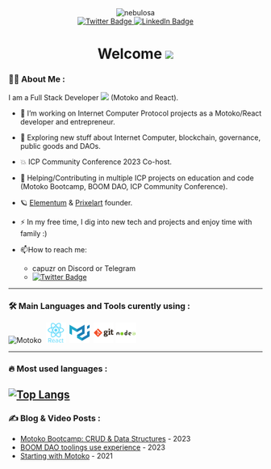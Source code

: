 <div id="header" align="center">
  <img src="https://pbs.twimg.com/profile_banners/602051056/1640619011/1500x500" alt="nebulosa" width="700px">
  <div id="badges">
    <a href="[your-twitter-URL](https://twitter.com/CapuzR)">
      <img src="https://img.shields.io/badge/Twitter-blue?style=for-the-badge&logo=twitter&logoColor=white" alt="Twitter Badge"/>
    </a>
    <a href="https://www.linkedin.com/in/ricardo-capuz-b384b964">
      <img src="https://img.shields.io/badge/LinkedIn-blue?style=for-the-badge&logo=linkedin&logoColor=white" alt="LinkedIn Badge"/>
    </a>
  </div>
  <h1>
    Welcome
    <img src="https://media.giphy.com/media/hvRJCLFzcasrR4ia7z/giphy.gif" width="30px"/>
  </h1>
</div>

### :woman_technologist: About Me :

I am a Full Stack Developer <img src="https://media.giphy.com/media/WUlplcMpOCEmTGBtBW/giphy.gif" width="30"> (Motoko and React).

- :telescope: I’m working on Internet Computer Protocol projects as a Motoko/React developer and entrepreneur.

- :seedling: Exploring new stuff about Internet Computer, blockchain, governance, public goods and DAOs.

- :boom: ICP Community Conference 2023 Co-host.

- :rocket: Helping/Contributing in multiple ICP projects on education and code (Motoko Bootcamp, BOOM DAO, ICP Community Conference).

- 🪐 [Elementum](elementum.one) & [Prixelart](prixelart.com) founder.

- :zap: In my free time, I dig into new tech and projects and enjoy time with family :)

- :mailbox:How to reach me: 
   - capuzr on Discord or Telegram
   - [![Twitter Badge](https://img.shields.io/badge/Twitter-blue?style=for-the-badge&logo=linkedin&logoColor=white)](https://twitter.com/CapuzR)
---

### :hammer_and_wrench: Main Languages and Tools curently using :
<div>
  <img src="https://images.squarespace-cdn.com/content/v1/54437e21e4b048c830a0cff1/1618125502565-MJIQ7JNAOWSH1ADHPUM8/Motoko+logo+mark.png?format=2500w" title="Motoko" alt="Motoko" width="50" height="50"/>&nbsp;
  <img src="https://github.com/devicons/devicon/blob/master/icons/react/react-original-wordmark.svg" title="React" alt="React" width="40" height="40"/>&nbsp;
  <img src="https://github.com/devicons/devicon/blob/master/icons/materialui/materialui-original.svg" title="Material UI" alt="Material UI" width="40" height="40"/>&nbsp;
  <img src="https://github.com/devicons/devicon/blob/master/icons/git/git-original-wordmark.svg" title="Git" **alt="Git" width="40" height="40"/>
  <img src="https://github.com/devicons/devicon/blob/master/icons/nodejs/nodejs-original-wordmark.svg" title="NodeJS" alt="NodeJS" width="40" height="40"/>&nbsp;
</div>

---

### :fire: Most used languages :
[![Top Langs](https://github-readme-stats.vercel.app/api/top-langs/?username=CapuzR&layout=compact&theme=vision-friendly-dark)](https://github.com/anuraghazra/github-readme-stats)
---

### :writing_hand: Blog & Video Posts :

- [Motoko Bootcamp: CRUD & Data Structures](https://www.youtube.com/watch?v=akI_IuzCHgE&list=PLeNYxb7vPrkhuCcBWVL1GHTc82-CqUE75&index=13) - 2023
- [BOOM DAO toolings use experience](https://medium.com/@capuzr/boom-tools-my-experience-using-a-couple-of-them-2a263e9ec55e) - 2023
- [Starting with Motoko](https://www.coinhustle.com/getting-started-with-motoko-an-amateur-perspective/) - 2021

<!--
**CapuzR/CapuzR** is a ✨ _special_ ✨ repository because its `README.md` (this file) appears on your GitHub profile.

Here are some ideas to get you started:

- 🔭 I’m currently working on ...
- 🌱 I’m currently learning ...
- 👯 I’m looking to collaborate on ...
- 🤔 I’m looking for help with ...
- 💬 Ask me about ...
- 📫 How to reach me: ...
- 😄 Pronouns: ...
- ⚡ Fun fact: ...
-->
